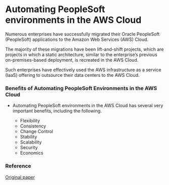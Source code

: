 

# Automating PeopleSoft environments in the AWS Cloud

Numerous enterprises have successfully migrated their Oracle PeopleSoft (PeopleSoft) applications to the Amazon Web Services (AWS) Cloud. 

The majority of these migrations have been lift-and-shift projects, which are projects in which a static architecture, similar to the enterprise’s previous on-premises-based deployment, is recreated in the AWS Cloud. 

Such enterprises have effectively used the AWS infrastructure as a service (IaaS) offering to outsource their data centers to the AWS Cloud.



### Benefits of Automating PeopleSoft Environments in the AWS Cloud

- Automating PeopleSoft environments in the AWS Cloud has several very important benefits, including the following.

  - Flexibility 
  - Consistency
  - Change Control
  - Stability
  - Scalability
  - Security
  - Economics
 
 











### Reference

<a href="https://d1.awsstatic.com/whitepapers/Automating-PeopleSoft-Environments-in-AWS-Cloud.pdf?did=wp_card&trk=wp_card"> Original paper </a>
